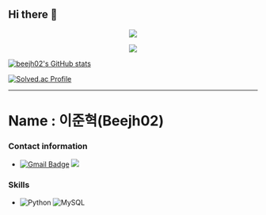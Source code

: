 ## Hi there 👋

<div align=center> 
  <img src="https://github.com/user-attachments/assets/9ba9d953-eccf-4b7d-8d02-ef7108091511">
  
  <a href="https://hits.seeyoufarm.com"><img src="https://hits.seeyoufarm.com/api/count/incr/badge.svg?url=https%3A%2F%2Fgithub.com%2Fbeejh02&count_bg=%2379C83D&title_bg=%23FF8B3A&icon=&icon_color=%23FFFFFF&title=hits&edge_flat=false"/></a>
</div>

[![beejh02's GitHub stats](https://github-readme-stats.vercel.app/api?username=beejh02)](https://github.com/beejh02/github-readme-stats)
<div>
<a href="https://solved.ac/joon0448" target="_blank">
      <img src="http://mazassumnida.wtf/api/v2/generate_badge?boj=joon0448" alt="Solved.ac Profile">
</a>
</div>


---


# Name : 이준혁(Beejh02)
### Contact information
- [![Gmail Badge](https://img.shields.io/badge/Gmail-d14836?style=flat-square&logo=Gmail&logoColor=white&link=mailto:joon0448@gmail.com)](mailto:joon0448@gmail.com) <img src="https://img.shields.io/badge/Instagram-E4405F?style=flat-square&logo=Instagram&logoColor=white&link=https://www.instagram.com/bee_jh_02"/>

### Skills

- <img alt="Python" src ="https://img.shields.io/badge/Python-3776AB.svg?&style=for-the-badge&logo=Python&logoColor=white"/> <img alt="MySQL" src ="https://img.shields.io/badge/MySQL-4479A1.svg?&style=for-the-badge&logo=MySQL&logoColor=white"/>

